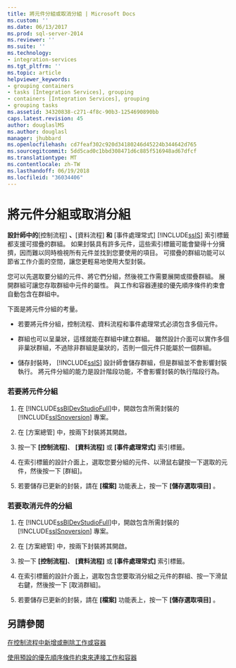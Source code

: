 ```yaml
---
title: 將元件分組或取消分組 | Microsoft Docs
ms.custom: ''
ms.date: 06/13/2017
ms.prod: sql-server-2014
ms.reviewer: ''
ms.suite: ''
ms.technology:
- integration-services
ms.tgt_pltfrm: ''
ms.topic: article
helpviewer_keywords:
- grouping containers
- tasks [Integration Services], grouping
- containers [Integration Services], grouping
- grouping tasks
ms.assetid: 34320838-c271-4f8c-90b3-1254690890bb
caps.latest.revision: 45
author: douglaslMS
ms.author: douglasl
manager: jhubbard
ms.openlocfilehash: cd7feaf302c920d34180246d45224b344642d765
ms.sourcegitcommit: 5dd5cad0c1bbd308471d6c885f516948ad67dfcf
ms.translationtype: MT
ms.contentlocale: zh-TW
ms.lasthandoff: 06/19/2018
ms.locfileid: "36034406"
---
```

# <a name="group-or-ungroup-components"></a>將元件分組或取消分組
  **設計師中的**[控制流程] **、**[資料流程] **和** [事件處理常式] [!INCLUDE[ssIS](../includes/ssis-md.md)] 索引標籤都支援可摺疊的群組。 如果封裝具有許多元件，這些索引標籤可能會變得十分擁擠，因而難以同時檢視所有元件並找到您要使用的項目。 可摺疊的群組功能可以節省工作介面的空間，讓您更輕易地使用大型封裝。  
  
 您可以先選取要分組的元件、將它們分組，然後視工作需要展開或摺疊群組。 展開群組可讓您存取群組中元件的屬性。 與工作和容器連接的優先順序條件約束會自動包含在群組中。  
  
 下面是將元件分組的考量。  
  
-   若要將元件分組，控制流程、資料流程和事件處理常式必須包含多個元件。  
  
-   群組也可以呈巢狀，這樣就能在群組中建立群組。 雖然設計介面可以實作多個非巢狀群組，不過除非群組是巢狀的，否則一個元件只能屬於一個群組。  
  
-   儲存封裝時， [!INCLUDE[ssIS](../includes/ssis-md.md)] 設計師會儲存群組，但是群組並不會影響封裝執行。 將元件分組的能力是設計階段功能，不會影響封裝的執行階段行為。  
  
### <a name="to-group-components"></a>若要將元件分組  
  
1.  在 [!INCLUDE[ssBIDevStudioFull](../includes/ssbidevstudiofull-md.md)]中，開啟包含所需封裝的 [!INCLUDE[ssISnoversion](../includes/ssisnoversion-md.md)] 專案。  
  
2.  在 [方案總管] 中，按兩下封裝將其開啟。  
  
3.  按一下 **[控制流程]**、 **[資料流程]** 或 **[事件處理常式]** 索引標籤。  
  
4.  在索引標籤的設計介面上，選取您要分組的元件、以滑鼠右鍵按一下選取的元件，然後按一下 [群組]。  
  
5.  若要儲存已更新的封裝，請在 **[檔案]** 功能表上，按一下 **[儲存選取項目]** 。  
  
### <a name="to-ungroup-components"></a>若要取消元件的分組  
  
1.  在 [!INCLUDE[ssBIDevStudioFull](../includes/ssbidevstudiofull-md.md)]中，開啟包含所需封裝的 [!INCLUDE[ssISnoversion](../includes/ssisnoversion-md.md)] 專案。  
  
2.  在 [方案總管] 中，按兩下封裝將其開啟。  
  
3.  按一下 **[控制流程]**、 **[資料流程]** 或 **[事件處理常式]** 索引標籤。  
  
4.  在索引標籤的設計介面上，選取包含您要取消分組之元件的群組、按一下滑鼠右鍵，然後按一下 [取消群組]。  
  
5.  若要儲存已更新的封裝，請在 **[檔案]** 功能表上，按一下 **[儲存選取項目]** 。  
  
## <a name="see-also"></a>另請參閱  
 [在控制流程中新增或刪除工作或容器](control-flow/add-or-delete-a-task-or-a-container-in-a-control-flow.md)  
     
 [使用預設的優先順序條件約束來連接工作和容器](../../2014/integration-services/connect-tasks-and-containers-by-using-a-default-precedence-constraint.md)  
  
  